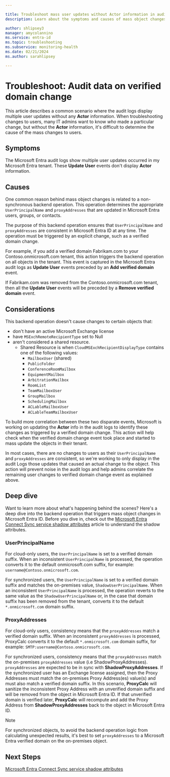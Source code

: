 ```yaml
---

title: Troubleshoot mass user updates without Actor information in audit logs
description: Learn about the symptoms and causes of mass object changes in the Microsoft Entra ID audit logs related to verified domain changes.

author: shlipsey3
manager: amycolannino
ms.service: entra-id
ms.topic: troubleshooting
ms.subservice: monitoring-health
ms.date: 02/21/2024
ms.author: sarahlipsey

---
```


# Troubleshoot: Audit data on verified domain change 

This article describes a common scenario where the audit logs display multiple user updates without any **Actor** information. When troubleshooting changes to users, many IT admins want to know *who* made a particular change, but without the **Actor** information, it's difficult to determine the cause of the mass changes to users.

## Symptoms

The Microsoft Entra audit logs show multiple user updates occurred in my Microsoft Entra tenant. These **Update User** events don't display **Actor** information.

## Causes

One common reason behind mass object changes is related to a non-synchronous backend operation.  This operation determines the appropriate `UserPrincipalName` and `proxyAddresses` that are updated in Microsoft Entra users, groups, or contacts.

The purpose of this backend operation ensures that `UserPrincipalName` and `proxyAddresses` are consistent in Microsoft Entra ID at any time. The operation must be triggered by an explicit change, such as a verified domain change.   

For example, if you add a verified domain Fabrikam.com to your Contoso.onmicrosoft.com tenant, this action triggers the backend operation on all objects in the tenant. This event is captured in the Microsoft Entra audit logs as **Update User** events preceded by an **Add verified domain** event.

If Fabrikam.com was removed from the Contoso.onmicrosoft.com tenant, then all the **Update User** events will be preceded by a **Remove verified domain** event.   

## Considerations

This backend operation doesn't cause changes to certain objects that: 

- don't have an active Microsoft Exchange license
- have `MSExchRemoteRecipientType` set to Null 
- aren't considered a shared resource.
    - Shared Resource is when `CloudMSExchRecipientDisplayType` contains one of the following values:
        - `MailboxUser` (shared)
        - `PublicFolder`
        - `ConferenceRoomMailbox`
        - `EquipmentMailbox`
        - `ArbitrationMailbox`
        - `RoomList`
        - `TeamMailboxUser`
        - `GroupMailbox`
        - `SchedulingMailbox`
        - `ACLableMailboxUser`
        - `ACLableTeamMailboxUser`
  
To build more correlation between these two disparate events, Microsoft is working on updating the **Actor** info in the audit logs to identify these changes as triggered by a verified domain change. This action will help check when the verified domain change event took place and started to mass update the objects in their tenant. 

In most cases, there are no changes to users as their `UserPrincipalName` and `proxyAddresses` are consistent, so we're working to only display in the audit Logs those updates that caused an actual change to the object. This action will prevent noise in the audit logs and help admins correlate the remaining user changes to verified domain change event as explained above. 

## Deep dive

Want to learn more about what's happening behind the scenes? Here's a deep dive into the backend operation that triggers mass object changes in Microsoft Entra ID. Before you dive in, check out the [Microsoft Entra Connect Sync service shadow attributes](..//identity/hybrid/connect/how-to-connect-syncservice-shadow-attributes.md) article to understand the shadow attributes.

### UserPrincipalName

For cloud-only users, the `UserPrincipalName` is set to a verified domain suffix. When an inconsistent `UserPrincipalName` is processed, the operation converts it to the default onmicrosoft.com suffix, for example: `username@Contoso.onmicrosoft.com`.

For synchronized users, the `UserPrincipalName` is set to a verified domain suffix and matches the on-premises value, `ShadowUserPrincipalName`. When an inconsistent `UserPrincipalName` is processed, the operation reverts to the same value as the `ShadowUserPrincipalName` or, in the case that domain suffix has been removed from the tenant, converts it to the default `*.onmicrosoft.com` domain suffix. 

### ProxyAddresses  

For cloud-only users, consistency means that the `proxyAddresses` match a verified domain suffix. When an inconsistent `proxyAddresses` is processed, ProxyCalc converts it to the default `*.onmicrosoft.com` domain suffix, for example: `SMTP:username@Contoso.onmicrosoft.com`.

For synchronized users, consistency means that the `proxyAddresses` match the on-premises `proxyAddresses` value (i.e ShadowProxyAddresses). `proxyAddresses` are expected to be in sync with **ShadowProxyAddresses**. If the synchronized user has an Exchange license assigned, then the Proxy Addresses must match the on-premises Proxy Address(es) value(s) and must also match a verified domain suffix. In this scenario, **ProxyCalc** will sanitize the inconsistent Proxy Address with an unverified domain suffix and will be removed from the object in Microsoft Entra ID. If that unverified domain is verified later, **ProxyCalc** will recompute and add the Proxy Address from **ShadowProxyAddresses** back to the object in Microsoft Entra ID.  

> [!NOTE]
> For synchronized objects, to avoid the backend operation logic from calculating unexpected results, it's best to set `proxyAddresses` to a Microsoft Entra verified domain on the on-premises object.  

## Next Steps

[Microsoft Entra Connect Sync service shadow attributes](~/identity/hybrid/connect/how-to-connect-syncservice-shadow-attributes.md)
